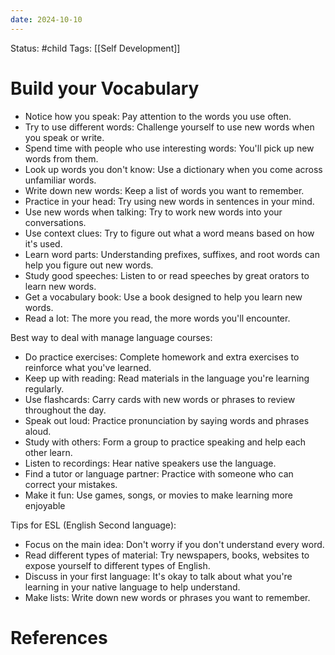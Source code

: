 ```yaml
---
date: 2024-10-10
---
```


Status: #child 
Tags: [[Self Development]] 
# Build your Vocabulary
- Notice how you speak: Pay attention to the words you use often.
- Try to use different words: Challenge yourself to use new words when you speak or write.
- Spend time with people who use interesting words: You'll pick up new words from them.
- Look up words you don't know: Use a dictionary when you come across unfamiliar words.
- Write down new words: Keep a list of words you want to remember.
- Practice in your head: Try using new words in sentences in your mind.
- Use new words when talking: Try to work new words into your conversations.
- Use context clues: Try to figure out what a word means based on how it's used.
- Learn word parts: Understanding prefixes, suffixes, and root words can help you figure out new words.
- Study good speeches: Listen to or read speeches by great orators to learn new words.
- Get a vocabulary book: Use a book designed to help you learn new words.
- Read a lot: The more you read, the more words you'll encounter.

Best way to deal with manage language courses:
- Do practice exercises: Complete homework and extra exercises to reinforce what you've learned.
- Keep up with reading: Read materials in the language you're learning regularly.
- Use flashcards: Carry cards with new words or phrases to review throughout the day.
- Speak out loud: Practice pronunciation by saying words and phrases aloud.
- Study with others: Form a group to practice speaking and help each other learn.
- Listen to recordings: Hear native speakers use the language.
- Find a tutor or language partner: Practice with someone who can correct your mistakes.
- Make it fun: Use games, songs, or movies to make learning more enjoyable

Tips for ESL (English Second language):
- Focus on the main idea: Don't worry if you don't understand every word.
- Read different types of material: Try newspapers, books, websites to expose yourself to different types of English.
- Discuss in your first language: It's okay to talk about what you're learning in your native language to help understand.
- Make lists: Write down new words or phrases you want to remember.
# References